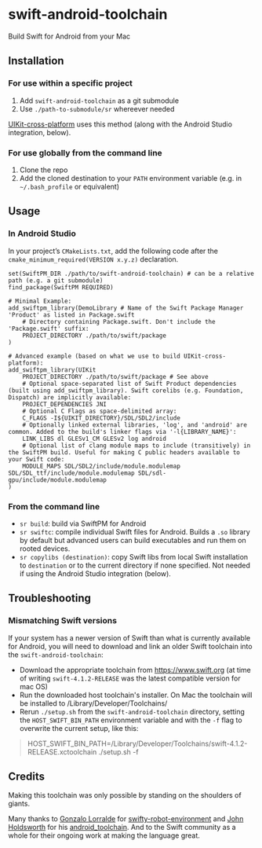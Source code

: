 # swift-android-toolchain
Build Swift for Android from your Mac


## Installation

### For use within a specific project

1. Add `swift-android-toolchain` as a git submodule
2. Use `./path-to-submodule/sr` whereever needed

[UIKit-cross-platform](https://github.com/flowkey/UIKit-cross-platform) uses this method (along with the Android Studio integration, below).


### For use globally from the command line

1. Clone the repo
1. Add the cloned destination to your `PATH` environment variable (e.g. in `~/.bash_profile` or equivalent)


## Usage

### In Android Studio

In your project’s `CMakeLists.txt`, add the following code after the `cmake_minimum_required(VERSION x.y.z)` declaration.


```
set(SwiftPM_DIR ./path/to/swift-android-toolchain) # can be a relative path (e.g. a git submodule)
find_package(SwiftPM REQUIRED)

# Minimal Example:
add_swiftpm_library(DemoLibrary # Name of the Swift Package Manager 'Product' as listed in Package.swift
    # Directory containing Package.swift. Don't include the 'Package.swift' suffix:
    PROJECT_DIRECTORY ./path/to/swift/package
)

# Advanced example (based on what we use to build UIKit-cross-platform):
add_swiftpm_library(UIKit
    PROJECT_DIRECTORY ./path/to/swift/package # See above
    # Optional space-separated list of Swift Product dependencies (built using add_swiftpm_library). Swift corelibs (e.g. Foundation, Dispatch) are implicitly available:
    PROJECT_DEPENDENCIES JNI
    # Optional C Flags as space-delimited array:
    C_FLAGS -I${UIKIT_DIRECTORY}/SDL/SDL2/include
    # Optionally linked external libraries, 'log', and 'android' are common. Added to the build's linker flags via '-l{LIBRARY_NAME}':
    LINK_LIBS dl GLESv1_CM GLESv2 log android
    # Optional list of clang module maps to include (transitively) in the SwiftPM build. Useful for making C public headers available to your Swift code:
    MODULE_MAPS SDL/SDL2/include/module.modulemap SDL/SDL_ttf/include/module.modulemap SDL/sdl-gpu/include/module.modulemap
)
```

### From the command line

- `sr build`: build via SwiftPM for Android
- `sr swiftc`: compile individual Swift files for Android. Builds a `.so` library by default but advanced users can build executables and run them on rooted devices.
- `sr copylibs (destination)`: copy Swift libs from local Swift installation to `destination` or to the current directory if none specified. Not needed if using the Android Studio integration (below).


## Troubleshooting

### Mismatching Swift versions

If your system has a newer version of Swift than what is currently available for Android, you will need to download and link an older Swift toolchain into the `swift-android-toolchain`:

- Download the appropriate toolchain from https://www.swift.org (at time of writing `swift-4.1.2-RELEASE` was the latest compatible version for mac OS)
- Run the downloaded host toolchain's installer. On Mac the toolchain will be installed to /Library/Developer/Toolchains/
- Rerun `./setup.sh` from the `swift-android-toolchain` directory, setting the `HOST_SWIFT_BIN_PATH` environment variable and with the `-f` flag to overwrite the current setup, like this:

> HOST_SWIFT_BIN_PATH=/Library/Developer/Toolchains/swift-4.1.2-RELEASE.xctoolchain ./setup.sh -f


## Credits

Making this toolchain was only possible by standing on the shoulders of giants.

Many thanks to [Gonzalo Lorralde](https://github.com/gonzalolarralde) for [swifty-robot-environment](https://github.com/gonzalolarralde/swifty-robot-environment) and [John Holdsworth](https://github.com/johnno1962) for his [android_toolchain](https://github.com/SwiftJava/android_toolchain). And to the Swift community as a whole for their ongoing work at making the language great.
